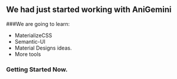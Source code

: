 ## We had just started working with AniGemini

###We are going to learn:
- MaterializeCSS
- Semantic-UI
- Material Designs ideas.
- More tools

### Getting Started Now.